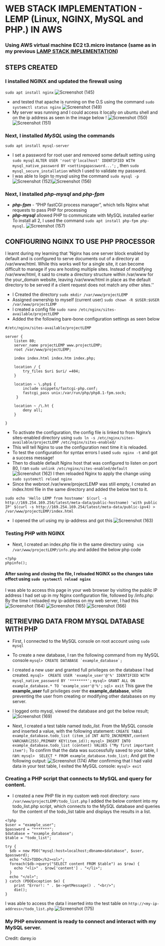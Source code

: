 # WEB STACK IMPLEMENTATION - LEMP (Linux, **NGINX**, MySQL and PHP.) IN AWS
### Using AWS virtual machine EC2 t3.micro instance (same as in my previous [LAMP STACK IMPLEMENTATION](https://github.com/Mhoet/devops-pbl/blob/main/lamp-stack-implementation.md))
## STEPS CREATED
### I installed **NGINX** and updated the firewall using 
```sudo apt install nginx```
![Screenshot (145)](https://github.com/Mhoet/devops-pbl/assets/81827857/bc8932e1-4839-41aa-ac4c-d21f0b2b6939)
- and tested that apache is running on the O.S using the command ```sudo systemctl status nginx```
![Screenshot (149)](https://github.com/Mhoet/devops-pbl/assets/81827857/d5a59b7e-f400-491d-b095-b71c2d920dd6)
- My server was running and I could access it locally on ubuntu shell and on the ip address as seen in the image below !
![Screenshot (150)](https://github.com/Mhoet/devops-pbl/assets/81827857/0c4bdfe7-f0b4-4d85-a788-e00e11d4a4e1)
![Screenshot (151)](https://github.com/Mhoet/devops-pbl/assets/81827857/e17e6fa4-4030-4876-bb49-584c89b36ca0)
 ### Next, I installed ***MySQL*** using the commands
 ```sudo apt install mysql-server```
- I set a password for root user and removed some default setting using ```sudo mysql```
 ```ALTER USER 'root'@'localhost' IDENTIFIED WITH mysql_native_password BY <settingapassword...';``` , 
 then ```sudo mysql_secure_installation``` which I used to validate my password. 
 - I was able to login to mysql using the command ```sudo mysql -p```  
![Screenshot (152)](https://github.com/Mhoet/devops-pbl/assets/81827857/7d2123ac-c41c-431f-a398-55202d19212d)![Screenshot (156)](https://github.com/Mhoet/devops-pbl/assets/81827857/d08e5bb4-eba2-4309-a03b-28da8a597e7a)

  ### Next, I installed ***php-mysql***  and ***php-fpm***
  - ***php-fpm*** - “PHP fastCGI process manager”, which tells Nginx what requests to pass PHP for processing
  -  ***php-mysql***  allowed PHP to communicate with MySQL installed earlier 
  To install all 2, I used the command ```sudo apt install php-fpm php-mysql```.
![Screenshot (157)](https://github.com/Mhoet/devops-pbl/assets/81827857/a0f9b367-6b6d-478c-8d3d-92d8df2d039a)
## CONFIGURING NGINX TO USE PHP PROCESSOR
I learnt during my learning that 'Nginx has one server block enabled by default and is configured to serve documents out of a directory at /var/www/html. While this works well for a single site, it can become difficult to manage if you are hosting multiple sites. Instead of modifying /var/www/html, it said to create a directory structure within /var/www for the your_domain website, leaving /var/www/html in place as the default directory to be served if a client request does not match any other sites.''
- I Created the directory ```sudo mkdir /var/www/projectLEMP ```
- Assigned ownership to myself (current user) ```sudo chown -R $USER:$USER /var/www/projectLEMP ```
- I created a config file ```sudo nano /etc/nginx/sites-available/projectLEMP```
- Added the the following bare-bone configuration settings as seen below
```
#/etc/nginx/sites-available/projectLEMP

server {
    listen 80;
    server_name projectLEMP www.projectLEMP;
    root /var/www/projectLEMP;

    index index.html index.htm index.php;

    location / {
        try_files $uri $uri/ =404;
    }

    location ~ \.php$ {
        include snippets/fastcgi-php.conf;
        fastcgi_pass unix:/var/run/php/php8.1-fpm.sock;
     }

    location ~ /\.ht {
        deny all;
    }

}
```
- To activate the configuration, the config file is linked to from Nginx’s sites-enabled directory using 
```sudo ln -s /etc/nginx/sites-available/projectLEMP /etc/nginx/sites-enabled/```
- This will tell Nginx to use the configuration next time it is reloaded. 
- To test the configuration for syntax errors I used ```sudo nginx -t``` and got a success message!
- Then to disable default Nginx host that was configured to listen on port 80, I ran ```sudo unlink /etc/nginx/sites-enabled/default```
![Screenshot (162)](https://github.com/Mhoet/devops-pbl/assets/81827857/6d0561fe-13e3-456f-9a63-6e46dee61910)
I then reloaded Nginx to apply the change using ```sudo systemctl reload nginx```
- Since the webroot /var/www/projectLEMP was still empty, I created an index.html file in the same directory and added the below text to it. 
 ```
sudo echo 'Hello LEMP from hostname' $(curl -s http://169.254.169.254/latest/meta-data/public-hostname) 'with public IP' $(curl -s http://169.254.169.254/latest/meta-data/public-ipv4) > /var/www/projectLEMP/index.html
```
- I opened the url using my ip-address and got this
![Screenshot (163)](https://github.com/Mhoet/devops-pbl/assets/81827857/08d2ca7d-54ff-4225-999f-d827d077d0e3)
### Testing PHP with NGINX
- Next, I created an index.php file in the same directory using ```
vim /var/www/projectLEMP/info.php``` and added the below php code 
```
<?php
phpinfo();
```
#### After saving and closing the file, I reloaded NGINX so the changes take effect using ```sudo systemctl reload nginx```
I was able to access this page in your web browser by visiting the public IP address I had set up in my Nginx configuration file, followed by /info.php:
By the time I reloaded my ip-address on my web server, I had this 
![Screenshot (164)](https://github.com/Mhoet/devops-pbl/assets/81827857/ce2db20e-94f2-444b-a743-757c7b22c7d5)
![Screenshot (165)](https://github.com/Mhoet/devops-pbl/assets/81827857/527d688d-42aa-4d3a-a1c8-f389cbc605fe)
![Screenshot (166)](https://github.com/Mhoet/devops-pbl/assets/81827857/5110578d-3610-41df-85ad-000eea05331b)
## RETRIEVING DATA FROM MYSQL DATABASE WITH PHP
- First, I connected to the MySQL console on root account using ```sudo mysql```
- To create a new database, I ran the following command from my MySQL console ```mysql> CREATE DATABASE `example_database`;```
- I created a new user and granted full privileges on the database I had created.
```mysql>  CREATE USER 'example_user'@'%' IDENTIFIED WITH mysql_native_password BY '********';```
```mysql> GRANT ALL ON example_database.* TO 'example_user'@'%';```
```sql> exit```
This gave the **example_user**  full privileges over the **example_database**, while preventing the user from creating or modifying other databases on my server.
- I logged onto mysql, viewed the database and got the below result;
![Screenshot (169)](https://github.com/Mhoet/devops-pbl/assets/81827857/5bcc942f-feff-44dd-97d7-5082bf4fb204)

- Next, I created a test table named *todo_list.* From the MySQL console and inserted a value, with the following statement:
```CREATE TABLE example_database.todo_list (item_id INT AUTO_INCREMENT,content VARCHAR(255),PRIMARY KEY(item_id));```
```mysql> INSERT INTO example_database.todo_list (content) VALUES ("My first important item");```
To confirm that the data was successfully saved to your table, I ran:
```mysql>  SELECT * FROM example_database.todo_list;```
And got the following output:
![Screenshot (174)](https://github.com/Mhoet/devops-pbl/assets/81827857/33480b88-b5b9-4c04-bec9-fa61e6977b70)
After confirming that I had valid data in your test table, I exited the MySQL console:
```mysql> exit```
### Creating a PHP script that connects to MySQL and query for content. 
- I created a new PHP file in my custom web root directory: ```nano /var/www/projectLEMP/todo_list.php```
I added the below content into my todo_list.php script, which connects to the MySQL database and queries for the content of the todo_list table and displays the results in a list.
```
<?php
$user = "example_user";
$password = "*******";
$database = "example_database";
$table = "todo_list";

try {
  $db = new PDO("mysql:host=localhost;dbname=$database", $user, $password);
  echo "<h2>TODO</h2><ol>";
  foreach($db->query("SELECT content FROM $table") as $row) {
    echo "<li>" . $row['content'] . "</li>";
  }
  echo "</ol>";
} catch (PDOException $e) {
    print "Error!: " . $e->getMessage() . "<br/>";
    die();
} 
```
I was able to access the data I inserted into the test table on ```http://<my-ip-address>/todo_list.php```
 ![Screenshot (175)](https://github.com/Mhoet/devops-pbl/assets/81827857/a3a6dff5-e81e-4d81-ab39-12b7f977d82b)
### My PHP environment is ready to connect and interact with my MySQL server.

Credit: darey.io
